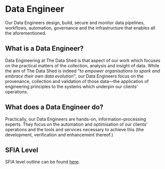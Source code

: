 # Data Engineer

Our Data Engineers design, build, secure and monitor data pipelines, workflows,
automation, governance and the infrastructure that enables all the
aforementioned.

## What is a Data Engineer?

Data Engineering at The Data Shed is that aspect of our work which focuses on
the practical matters of the collection, analysis and insight of data. While
the aim of The Data Shed is indeed _"to empower organisations to spark and
embrace their own data evolution"_, our Data Engineers focus on the
provenance, collection and validation of those data—the application of
engineering principles to the systems which underpin our clients' operations.

## What does a Data Engineer do?

Practically, our Data Engineers are hands-on, information-processing experts.
They focus on the automation and optimisation of our clients' operations and
the tools and services necessary to achieve this (the development, verification
and enhancement thereof.)

## SFIA Level

SFIA level outline can be found [here](sfia/sfia_data_engineer.md).
